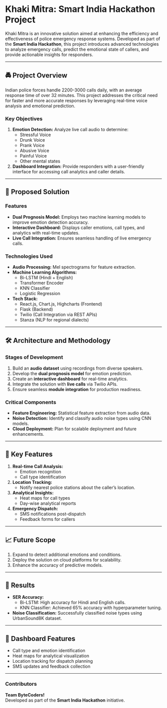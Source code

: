 # Khaki Mitra: Smart India Hackathon Project

Khaki Mitra is an innovative solution aimed at enhancing the efficiency and effectiveness of police emergency response systems. Developed as part of the **Smart India Hackathon**, this project introduces advanced technologies to analyze emergency calls, predict the emotional state of callers, and provide actionable insights for responders.

---

## 🚔 **Project Overview**

Indian police forces handle 2200-3000 calls daily, with an average response time of over 32 minutes. This project addresses the critical need for faster and more accurate responses by leveraging real-time voice analysis and emotional prediction.

### **Key Objectives**
1. **Emotion Detection:** Analyze live call audio to determine:
   - Stressful Voice
   - Drunk Voice
   - Prank Voice
   - Abusive Voice
   - Painful Voice
   - Other mental states
2. **Dashboard Integration:** Provide responders with a user-friendly interface for accessing call analytics and caller details.

---

## 🔧 **Proposed Solution**

### **Features**
- **Dual Prognosis Model:** Employs two machine learning models to improve emotion detection accuracy.
- **Interactive Dashboard:** Displays caller emotions, call types, and analytics with real-time updates.
- **Live Call Integration:** Ensures seamless handling of live emergency calls.

### **Technologies Used**
- **Audio Processing:** Mel spectrograms for feature extraction.
- **Machine Learning Algorithms:**
  - Bi-LSTM (Hindi + English)
  - Transformer Encoder
  - KNN Classifier
  - Logistic Regression
- **Tech Stack:**
  - React.js, Chart.js, Highcharts (Frontend)
  - Flask (Backend)
  - Twilio (Call Integration via REST APIs)
  - Stanza (NLP for regional dialects)

---

## 🛠️ **Architecture and Methodology**

### **Stages of Development**
1. Build an **audio dataset** using recordings from diverse speakers.
2. Develop the **dual prognosis model** for emotion prediction.
3. Create an **interactive dashboard** for real-time analytics.
4. Integrate the solution with **live calls** via Twilio APIs.
5. Ensure seamless **module integration** for production readiness.

### **Critical Components**
- **Feature Engineering:** Statistical feature extraction from audio data.
- **Noise Detection:** Identify and classify audio noise types using CNN models.
- **Cloud Deployment:** Plan for scalable deployment and future enhancements.

---

## 🌟 **Key Features**

1. **Real-time Call Analysis:**
   - Emotion recognition
   - Call type identification
2. **Location Tracking:**
   - Notify nearest police stations about the caller’s location.
3. **Analytical Insights:**
   - Heat maps for call types
   - Day-wise analytical reports
4. **Emergency Dispatch:**
   - SMS notifications post-dispatch
   - Feedback forms for callers

---

## 📈 **Future Scope**

1. Expand to detect additional emotions and conditions.
2. Deploy the solution on cloud platforms for scalability.
3. Enhance the accuracy of predictive models.

---

## 🧪 **Results**

- **SER Accuracy:**
  - Bi-LSTM: High accuracy for Hindi and English calls.
  - KNN Classifier: Achieved 65% accuracy with hyperparameter tuning.
- **Noise Classification:** Successfully classified noise types using UrbanSound8K dataset.

---

## 🎨 **Dashboard Features**
- Call type and emotion identification
- Heat maps for analytical visualization
- Location tracking for dispatch planning
- SMS updates and feedback collection

---

### **Contributors**
**Team ByteCoders!**  
Developed as part of the **Smart India Hackathon** initiative.
